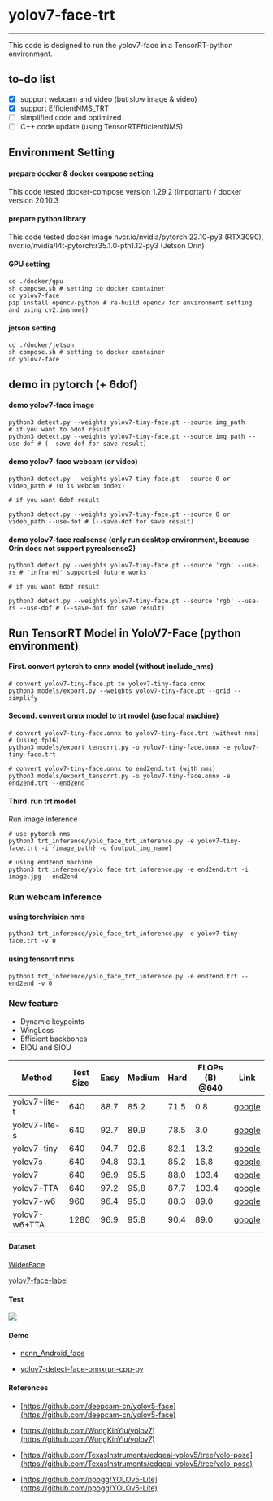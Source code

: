 # yolov7-face-trt
***
This code is designed to run the yolov7-face in a TensorRT-python environment.

## to-do list

- [x] support webcam and video (but slow image & video)
- [X] support EfficientNMS_TRT
- [ ] simplified code and optimized
- [ ] C++ code update (using TensorRTEfficientNMS)

## Environment Setting

#### prepare docker & docker compose setting
This code tested docker-compose version 1.29.2 (important) / docker version 20.10.3 

#### prepare python library
This code tested docker image nvcr.io/nvidia/pytorch:22.10-py3 (RTX3090), nvcr.io/nvidia/l4t-pytorch:r35.1.0-pth1.12-py3 (Jetson Orin)

#### GPU setting
```
cd ./docker/gpu
sh compose.sh # setting to docker container
cd yolov7-face
pip install opencv-python # re-build opencv for environment setting and using cv2.imshow()
```

#### jetson setting
```
cd ./docker/jetson
sh compose.sh # setting to docker container
cd yolov7-face
```

## demo in pytorch (+ 6dof)
#### demo yolov7-face image
```
python3 detect.py --weights yolov7-tiny-face.pt --source img_path
# if you want to 6dof result
python3 detect.py --weights yolov7-tiny-face.pt --source img_path --use-dof # (--save-dof for save result) 
```

#### demo yolov7-face webcam (or video)
```
python3 detect.py --weights yolov7-tiny-face.pt --source 0 or video_path # (0 is webcam index)

# if you want 6dof result

python3 detect.py --weights yolov7-tiny-face.pt --source 0 or video_path --use-dof # (--save-dof for save result) 

```

#### demo yolov7-face realsense (only run desktop environment, because Orin does not support pyrealsense2)
```
python3 detect.py --weights yolov7-tiny-face.pt --source 'rgb' --use-rs # 'infrared' supported future works

# if you want 6dof result

python3 detect.py --weights yolov7-tiny-face.pt --source 'rgb' --use-rs --use-dof # (--save-dof for save result) 

```

## Run TensorRT Model in YoloV7-Face (python environment)
#### First. convert pytorch to onnx model (without include_nms)
```
# convert yolov7-tiny-face.pt to yolov7-tiny-face.onnx
python3 models/export.py --weights yolov7-tiny-face.pt --grid --simplify
```
#### Second. convert onnx model to trt model (use local machine)
```
# convert yolov7-tiny-face.onnx to yolov7-tiny-face.trt (without nms) # (using fp16)
python3 models/export_tensorrt.py -o yolov7-tiny-face.onnx -e yolov7-tiny-face.trt 
```
```
# convert yolov7-tiny-face.onnx to end2end.trt (with nms)
python3 models/export_tensorrt.py -o yolov7-tiny-face.onnx -e end2end.trt --end2end
```
#### Third. run trt model
Run image inference
```
# use pytorch nms
python3 trt_inference/yolo_face_trt_inference.py -e yolov7-tiny-face.trt -i {image_path} -o {output_img_name}
```
```
# using end2end machine
python3 trt_inference/yolo_face_trt_inference.py -e end2end.trt -i image.jpg --end2end
```

### Run webcam inference
#### using torchvision nms
```
python3 trt_inference/yolo_face_trt_inference.py -e yolov7-tiny-face.trt -v 0

```
#### using tensorrt nms
```
python3 trt_inference/yolo_face_trt_inference.py -e end2end.trt --end2end -v 0
```


### New feature

* Dynamic keypoints
* WingLoss
* Efficient backbones
* EIOU and SIOU



| Method           |  Test Size | Easy  | Medium | Hard  | FLOPs (B) @640 | Link  |
| -----------------| ---------- | ----- | ------ | ----- | -------------- | ----- |
| yolov7-lite-t    | 640        | 88.7  | 85.2   | 71.5  |  0.8           | [google](https://drive.google.com/file/d/1HNXd9EdS-BJ4dk7t1xJDFfr1JIHjd5yb/view?usp=sharing) |
| yolov7-lite-s    | 640        | 92.7  | 89.9   | 78.5  |  3.0           | [google](https://drive.google.com/file/d/1MIC5vD4zqRLF_uEZHzjW_f-G3TsfaOAf/view?usp=sharing) |
| yolov7-tiny      | 640        | 94.7  | 92.6   | 82.1  |  13.2          | [google](https://drive.google.com/file/d/1Mona-I4PclJr5mjX1qb8dgDeMpYyBcwM/view?usp=sharing) |
| yolov7s          | 640        | 94.8  | 93.1   | 85.2  |  16.8          | [google](https://drive.google.com/file/d/1_ZjnNF_JKHVlq41EgEqMoGE2TtQ3SYmZ/view?usp=sharing) |
| yolov7           | 640        | 96.9  | 95.5   | 88.0  |  103.4         | [google](https://drive.google.com/file/d/1oIaGXFd4goyBvB1mYDK24GLof53H9ZYo/view?usp=sharing) |
| yolov7+TTA       | 640        | 97.2  | 95.8   | 87.7  |  103.4         | [google](https://drive.google.com/file/d/1oIaGXFd4goyBvB1mYDK24GLof53H9ZYo/view?usp=sharing) |
| yolov7-w6        | 960        | 96.4  | 95.0   | 88.3  |  89.0          | [google](https://drive.google.com/file/d/1U_kH7Xa_9-2RK2hnyvsyMLKdYB0h4MJS/view?usp=sharing) |
| yolov7-w6+TTA    | 1280       | 96.9  | 95.8   | 90.4  |  89.0          | [google](https://drive.google.com/file/d/1U_kH7Xa_9-2RK2hnyvsyMLKdYB0h4MJS/view?usp=sharing) |



#### Dataset

[WiderFace](http://shuoyang1213.me/WIDERFACE/)

[yolov7-face-label](https://drive.google.com/file/d/1FsZ0ACah386yUufi0E_PVsRW_0VtZ1bd/view?usp=sharing)

#### Test

![](data/images/result.jpg)


#### Demo

* [ncnn_Android_face](https://github.com/FeiGeChuanShu/ncnn_Android_face)

* [yolov7-detect-face-onnxrun-cpp-py](https://github.com/hpc203/yolov7-detect-face-onnxrun-cpp-py)

#### References

* [https://github.com/deepcam-cn/yolov5-face](https://github.com/deepcam-cn/yolov5-face)

* [https://github.com/WongKinYiu/yolov7](https://github.com/WongKinYiu/yolov7)

* [https://github.com/TexasInstruments/edgeai-yolov5/tree/yolo-pose](https://github.com/TexasInstruments/edgeai-yolov5/tree/yolo-pose)

* [https://github.com/ppogg/YOLOv5-Lite](https://github.com/ppogg/YOLOv5-Lite)
